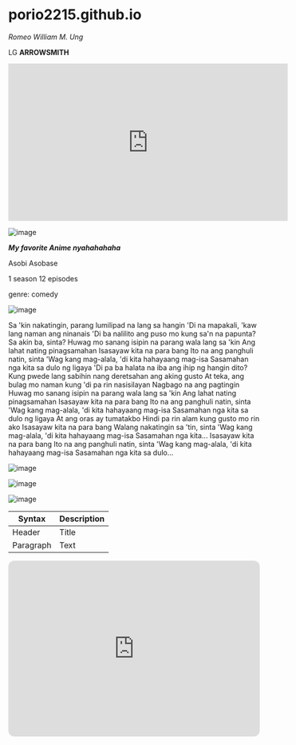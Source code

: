 # porio2215.github.io
*Romeo William M. Ung*

LG **ARROWSMITH**

<iframe width="560" height="315" src="https://www.youtube.com/embed/pqZejOh_E8c" title="YouTube video player" frameborder="0" allow="accelerometer; autoplay; clipboard-write; encrypted-media; gyroscope; picture-in-picture; web-share" allowfullscreen></iframe>

![image](https://user-images.githubusercontent.com/122426109/211964155-da5621f2-2023-49b8-b603-c952f0ef5ec1.png)

***My favorite Anime nyahahahaha***

Asobi Asobase

1 season 12 episodes

genre: comedy

![image](https://user-images.githubusercontent.com/122426109/211964589-d713da15-d4db-40ca-b216-0990d62ba2c3.png)

Sa 'kin nakatingin, parang lumilipad na lang sa hangin
'Di na mapakali, 'kaw lang naman ang ninanais
'Di ba nalilito ang puso mo kung sa'n na papunta?
Sa akin ba, sinta?
Huwag mo sanang isipin na parang wala lang sa 'kin
Ang lahat nating pinagsamahan
Isasayaw kita na para bang
Ito na ang panghuli natin, sinta
'Wag kang mag-alala, 'di kita hahayaang mag-isa
Sasamahan nga kita sa dulo ng ligaya
'Di pa ba halata na iba ang ihip ng hangin dito?
Kung pwede lang sabihin nang deretsahan ang aking gusto
At teka, ang bulag mo naman kung 'di pa rin nasisilayan
Nagbago na ang pagtingin
Huwag mo sanang isipin na parang wala lang sa 'kin
Ang lahat nating pinagsamahan
Isasayaw kita na para bang
Ito na ang panghuli natin, sinta
'Wag kang mag-alala, 'di kita hahayaang mag-isa
Sasamahan nga kita sa dulo ng ligaya
At ang oras ay tumatakbo
Hindi pa rin alam kung gusto mo rin ako
Isasayaw kita na para bang
Walang nakatingin sa 'tin, sinta
'Wag kang mag-alala, 'di kita hahayaang mag-isa
Sasamahan nga kita...
Isasayaw kita na para bang
Ito na ang panghuli natin, sinta
'Wag kang mag-alala, 'di kita hahayaang mag-isa
Sasamahan nga kita sa dulo...

![image](https://user-images.githubusercontent.com/122426109/211965493-b7a464d8-0674-432e-9f66-82440eb0d752.png)

![image](https://user-images.githubusercontent.com/122426109/211965760-18682a91-1810-47f7-8543-34102d57dcd8.png)

![image](https://user-images.githubusercontent.com/122426109/211965791-9453c49b-be8d-477b-a6ec-9aa1f2314dc8.png)

| Syntax | Description |
| ----------- | ----------- |
| Header | Title |
| Paragraph | Text |

<iframe style="border-radius:12px" src="https://open.spotify.com/embed/track/0uZFcsx96wzbixsULmrg8o?utm_source=generator" width="100%" height="352" frameBorder="0" allowfullscreen="" allow="autoplay; clipboard-write; encrypted-media; fullscreen; picture-in-picture" loading="lazy"></iframe>
